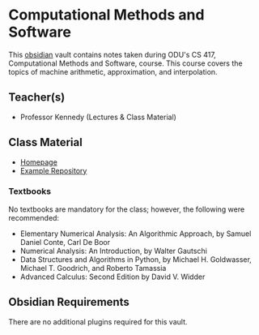 # Computational Methods and Software
This [obsidian](https://obsidian.md/) vault contains notes taken during ODU's CS 417, Computational Methods and Software, course. This course covers the topics of machine arithmetic, approximation, and interpolation.
## Teacher(s)
* Professor Kennedy (Lectures & Class Material)
## Class Material
* [Homepage](https://www.cs.odu.edu/~tkennedy/cs417/f23/Directory/outline/)
* [Example Repository](https://github.com/cstkennedy/cs417-examples)
### Textbooks
No textbooks are mandatory for the class; however, the following were recommended:
* Elementary Numerical Analysis: An Algorithmic Approach, by Samuel Daniel Conte, Carl De Boor
* Numerical Analysis: An Introduction, by Walter Gautschi
* Data Structures and Algorithms in Python, by Michael H. Goldwasser, Michael T. Goodrich, and Roberto Tamassia
* Advanced Calculus: Second Edition by David V. Widder
## Obsidian Requirements
There are no additional plugins required for this vault.